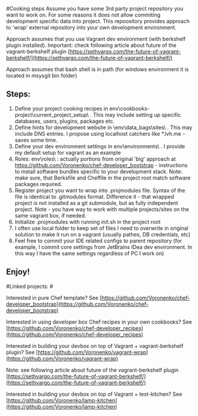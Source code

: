 #Cooking steps
Assume you have some 3rd party project repository you want to work on. For some reasons it does not allow commiting development specific data into project. This repoository provides approach to 'wrap' external repository into your own development environment.

Approach assumes that you use Vagrant dev environment (with berkshelf plugin installed). Important: check following article about future of the vagrant-berkshelf plugin [https://sethvargo.com/the-future-of-vagrant-berkshelf/](https://sethvargo.com/the-future-of-vagrant-berkshelf/)

Approach assumes that bash shell is in path (for windows environment it is located in msysgit bin folder)

## Steps:
1. Define your project cooking recipes in env\cookbooks-project\current_project_setup\ . This may include setting up specific databases, users, plugins, packages etc.
2.  Define hints for development website in \env\data_bags\sites\ . This may include DNS entries. I propose using localhost catchers like *.lvh.me - saves some time.
3.  Define your dev environment settings in env\environments\ .  I provide my default setup for vagrant as an example
4.  Roles: env\roles\ : actually portions from original 'big' approach at https://github.com/Voronenko/chef-developer_bootstrap - instructions to install software bundles specific to your development stack. Note: make sure, that Berksfile and Cheffile in the project root match software packages required.
5.  Register project you want to wrap into .projmodules file.  Syntax of the file is identical to .gitmodules format. Difference it - that wrapped project is not installed as a git submodule, but as fully independent project. Note - you have way to work with multiple projects/sites on the same vagrant box, if needed.
6.  Initialize .projmodules  with running init.sh in the project root
7.  I often use local folder to keep set of files I need to overwrite in original solution to make it run on a vagrant (usually pathes, DB credentials, etc)
8.  Feel free to commit your IDE related configs to parent repository (for example, I commit core settings from JetBrains IDea dev environment. In this way I have the same settings regardless of PC I work on)

## Enjoy!



#Linked projects: #

Interested in pure Chef template?
See [https://github.com/Voronenko/chef-developer_bootstrap](https://github.com/Voronenko/chef-developer_bootstrap)

Interested in using developer box Chef recipes in your own cookbooks?
See [https://github.com/Voronenko/chef-developer_recipes](https://github.com/Voronenko/chef-developer_recipes)

Interested in building your devbox on top of Vagrant + vagrant-berkshelf plugin?
See [https://github.com/Voronenko/vagrant-wrap](https://github.com/Voronenko/vagrant-wrap)


Note: see following article about future of the vagrant-berkshelf plugin [https://sethvargo.com/the-future-of-vagrant-berkshelf/](https://sethvargo.com/the-future-of-vagrant-berkshelf/)

Interested in building your devbox on top of Vagrant + test-kitchen?
See [https://github.com/Voronenko/lamp-kitchen](https://github.com/Voronenko/lamp-kitchen) 
